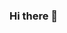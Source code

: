 ### Hi there 👋

<!--
**dornach-mateusz-szumilo/dornach-mateusz-szumilo** is a ✨ _special_ ✨ repository because its `README.md` (this file) appears on your GitHub profile.

Here are some ideas to get you started:

- 👋 Hi, I'm Mateusz ( aka Matt )
- 💻 I am a Junior Full Stack JS Dev


You can reach me at: mateusz.szumilo@dornach.eu
